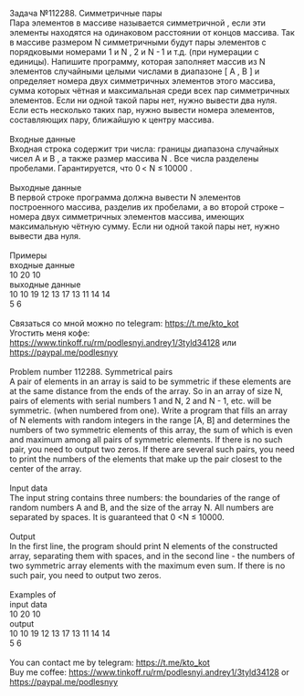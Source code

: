 Задача №112288. Симметричные пары<br />Пара элементов в массиве называется симметричной , если эти элементы находятся на одинаковом расстоянии от концов массива. Так в массиве размером N симметричными будут пары элементов с порядковыми номерами 1 и N , 2 и N - 1 и т.д. (при нумерации с единицы). Напишите программу, которая заполняет массив из N элементов случайными целыми числами в диапазоне [ A , B ] и определяет номера двух симметричных элементов этого массива, сумма которых чётная и максимальная среди всех пар симметричных элементов. Если ни одной такой пары нет, нужно вывести два нуля. Если есть несколько таких пар, нужно вывести номера элементов, составляющих пару, ближайшую к центру массива.<br /><br />Входные данные<br />Входная строка содержит три числа: границы диапазона случайных чисел A и B , а также размер массива N . Все числа разделены пробелами. Гарантируется, что 0 < N ≤ 10000 .<br /><br />Выходные данные<br />В первой строке программа должна вывести N элементов построенного массива, разделив их пробелами, а во второй строке – номера двух симметричных элементов массива, имеющих максимальную чётную сумму. Если ни одной такой пары нет, нужно вывести два нуля.<br /><br />Примеры<br />входные данные<br />10 20 10<br />выходные данные<br />10 10 19 12 13 17 13 11 14 14<br />5 6<br /><br />Связаться со мной можно по telegram: https://t.me/kto_kot<br />Угостить меня кофе: https://www.tinkoff.ru/rm/podlesnyi.andrey1/3tyld34128 или https://paypal.me/podlesnyy<br /><br />Problem number 112288. Symmetrical pairs<br />A pair of elements in an array is said to be symmetric if these elements are at the same distance from the ends of the array. So in an array of size N, pairs of elements with serial numbers 1 and N, 2 and N - 1, etc. will be symmetric. (when numbered from one). Write a program that fills an array of N elements with random integers in the range [A, B] and determines the numbers of two symmetric elements of this array, the sum of which is even and maximum among all pairs of symmetric elements. If there is no such pair, you need to output two zeros. If there are several such pairs, you need to print the numbers of the elements that make up the pair closest to the center of the array.<br /><br />Input data<br />The input string contains three numbers: the boundaries of the range of random numbers A and B, and the size of the array N. All numbers are separated by spaces. It is guaranteed that 0 <N ≤ 10000.<br /><br />Output<br />In the first line, the program should print N elements of the constructed array, separating them with spaces, and in the second line - the numbers of two symmetric array elements with the maximum even sum. If there is no such pair, you need to output two zeros.<br /><br />Examples of<br />input data<br />10 20 10<br />output<br />10 10 19 12 13 17 13 11 14 14<br />5 6<br /><br /> You can contact me by telegram: https://t.me/kto_kot <br /> Buy me coffee: https://www.tinkoff.ru/rm/podlesnyi.andrey1/3tyld34128 or https://paypal.me/podlesnyy